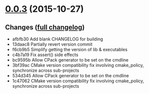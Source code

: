 # **[0.0.3](https://github.com/accre/lstore-ibp/tree/ACCRE_0.0.3)** (2015-10-27)

## Changes ([full changelog](https://github.com/accre/lstore-ibp/compare/ACCRE_0.0.1...ACCRE_0.0.3))
*  afbfb30 Add blank CHANGELOG for building
*  13daac8 Partially revert version commit
*  f6cb9b5 Simplify getting the version of lib & executables
*  c4b7a19 Fix assert() side effects
*  bc9595b Allow CPack generator to be set on the cmdline
*  3bf39ac CMake version compatibility fix involving cmake_policy, synchronize across sub-projects
*  534d345 Allow CPack generator to be set on the cmdline
*  1c47062 CMake version compatibility fix involving cmake_policy, synchronize across sub-projects


